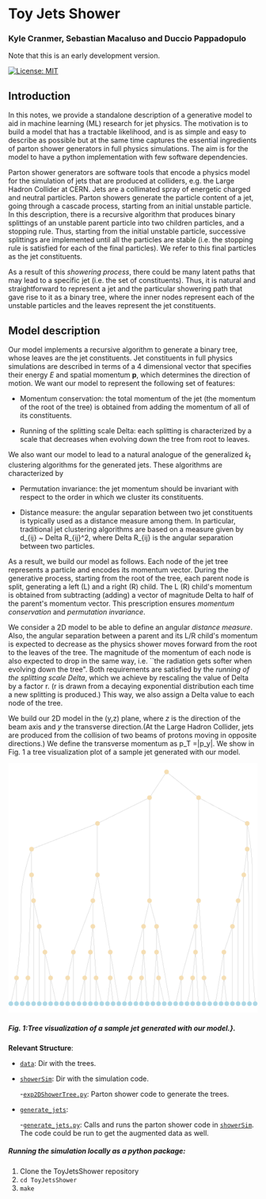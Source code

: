 # Toy Jets Shower

### **Kyle Cranmer, Sebastian Macaluso and Duccio Pappadopulo**

Note that this is an early development version. 

[![License: MIT](https://img.shields.io/badge/License-MIT-yellow.svg)](https://opensource.org/licenses/MIT) 

## Introduction

In this notes, we provide a standalone description of a generative model to aid in machine learning (ML) research for jet physics. The motivation is to build a model that has a tractable likelihood, and is as simple and easy to describe as possible but at the same time captures the essential ingredients of parton shower generators in full physics simulations.  The aim is for the model to have a python implementation with few software dependencies.

Parton shower generators are software tools that encode a physics model for the simulation of jets that are produced at colliders, e.g. the Large Hadron Collider at CERN.
Jets are a collimated spray of energetic charged and neutral particles. Parton showers generate the particle content of a jet, going through a cascade process, starting from an initial unstable particle. In this description, there is a recursive algorithm that produces binary splittings of an unstable parent particle into two children particles, and a stopping rule. Thus, starting from the initial unstable particle, successive splittings are implemented until all the particles are stable (i.e. the stopping rule is satisfied for each of the final particles). We refer to this final particles as the jet constituents.

As a result of this *showering process*, there could be many latent paths that may lead to a specific jet (i.e. the set of constituents). Thus, it is natural and straightforward to represent a jet and the particular showering path that gave rise to it as a binary tree, where the inner nodes represent each of the unstable particles and the leaves represent the jet constituents. 


## Model description

Our model implements a recursive algorithm to generate a binary tree, whose leaves are the jet constituents. Jet constituents in full physics simulations are described in terms of a 4 dimensional vector that specifies their energy *E* and spatial momentum **p**, which determines the direction of motion. 
We want our model to represent the following set of features:

- Momentum conservation: the total momentum of the jet (the momentum of the root of the tree) is obtained from adding the momentum of all of its constituents.

- Running of the splitting scale Delta: each splitting is characterized by a scale that decreases when evolving down the tree from root to leaves.

We also want our model to lead to a natural analogue of the generalized $k_t$ clustering algorithms for the generated jets. These algorithms are characterized by

- Permutation invariance: the jet momentum should be invariant with respect to the order in which we cluster its constituents.

- Distance measure: the angular separation between two jet constituents is typically used as a distance measure among them. In particular, traditional jet clustering algorithms are based on a measure given by d_{ij} ~  Delta R_{ij}^2, where Delta R_{ij} is the angular separation between two particles.

As a result, we build our model as follows. Each node of the jet tree represents a particle and encodes its momentum vector. During the generative process, starting from the root of the tree, each parent node is split, generating a left (L) and a right (R) child. The L (R) child's momentum is obtained from subtracting (adding) a vector of magnitude Delta to half of the parent's momentum vector. This prescription ensures *momentum conservation* and *permutation invariance*.

We consider a 2D model to be able to define an angular *distance measure*. Also, the angular separation between a parent and its L/R child's momentum is expected to decrease as the physics shower moves forward from the root to the leaves of the tree. The magnitude of the momentum of each node is also expected to drop in the same way, i.e. ``the radiation gets softer when evolving down the tree".
Both requirements are satisfied by the *running of the splitting scale Delta*, which we achieve by rescaling the value of Delta by a factor r. (r is drawn from a decaying exponential distribution each time a new splitting is produced.) This way, we also assign a Delta value to each node of the tree. 


We build our 2D model in the (y,z) plane, where *z* is the direction of the beam axis and *y* the transverse direction.(At the Large Hadron Collider, jets are produced from the collision of two beams of protons moving in opposite directions.)
We define the transverse momentum as p_T =|p_y|. We show in Fig. 1 a tree visualization plot of a sample jet generated with our model.



![Fig.1](notes/plots/figTruth_jet9.png)

##### Fig. 1:Tree visualization of a sample jet generated with our model.}.


**Relevant Structure**:

- [`data`](data/): Dir with the trees.

<!--- [`analysis`](analysis): -->
<!---->
<!--    -[`likelihood.py`](showerSim/likelihood.py): Calculate the log likelihood of a splitting node and of (a branch of) a tree. There are examples on how to run it at the end of the script.-->

- [`showerSim`](showerSim/): Dir with the simulation code.

    -[`exp2DShowerTree.py`](showerSim/exp2DShowerTree.py): Parton shower code to generate the trees. 

- [`generate_jets`](scripts/generate_jets/):

    -[`generate_jets.py`](scripts/generate_jets/generate_jets.py): Calls and runs the parton shower code in [`showerSim`](showerSim/). The code could be run to get the augmented data as well.

<!---[`run2DShower.py`](showerSim/run2DShower.py): Run the parton shower code in [`showerSim`](showerSim/).-->
    
<!--- [`visualized-recursion_2D.ipynb`](visualized-recursion_2D.ipynb): Jet trees visualization.-->



##### **Running the simulation locally as a python package:**


1. Clone the ToyJetsShower repository
2. `cd ToyJetsShower`
3. `make`











